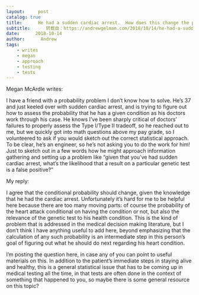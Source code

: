 ```yaml
---
layout:     post
catalog: true
title:      He had a sudden cardiac arrest.  How does this change the probability that he has a particular genetic condition?
subtitle:      转载自：https://andrewgelman.com/2018/10/14/he-had-a-sudden-cardiac-arrest-how-does-this-change-the-probability-that-he-has-a-particular-genetic-condition/
date:      2018-10-14
author:      Andrew
tags:
    - writes
    - megan
    - approach
    - testing
    - tests
---
```





Megan McArdle writes:

> 
I have a friend with a probability problem I don’t know how to solve. He’s 37 and just keeled over with sudden cardiac arrest, and is trying to figure out how to assess the probability that he has a given condition as his doctors work through his case. He knows I’ve been sharply critical of doctors’ failures to properly assess the Type I/Type II tradeoff, so he reached out to me, but we quickly got into math questions above my pay grade, so I volunteered to ask if you would sketch out the correct statistical approach.
To be clear, he’s an engineer, so he’s not asking you to do the work for him! Just to sketch out in a few words how he might approach information gathering and setting up a problem like “given that you’ve had sudden cardiac arrest, what’s the likelihood that a result on a particular genetic test is a false positive?”


My reply:

I agree that the conditional probability should change, given the knowledge that he had the cardiac arrest. Unfortunately it’s hard for me to be helpful here because there are too many moving parts: of course the probability of the heart attack conditional on having the condition or not, but also the relevance of the genetic test to his health condition. This is the kind of problem that is addressed in the medical decision making literature, but I don’t think I have anything useful to add here, beyond emphasizing that the calculation of any such probability is an intermediate step in this person’s goal of figuring out what he should do next regarding his heart condition.

I’m posting the question here, in case any of you can point to useful materials on this. In addition to the patient’s immediate steps in staying alive and healthy, this is a general statistical issue that has to be coming up in medical testing all the time, in that tests are often done in the context of something that happened to you, so maybe there is some general resource on this topic?



